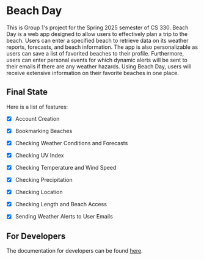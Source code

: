 # Beach Day
This is Group 1's project for the Spring 2025 semester of CS 330. Beach Day is a 
web app designed to allow users to effectively plan a trip to the beach. Users can enter
a specified beach to retrieve data on its weather reports, forecasts, and beach information.
The app is also personalizable as users can save a list of favorited beaches to their profile.
Furthermore, users can enter personal events for which dynamic alerts will be sent to their 
emails if there are any weather hazards. Using Beach Day, users will receive extensive 
information on their favorite beaches in one place.

## Final State
Here is a list of features:
- [X] Account Creation
- [X] Bookmarking Beaches
- [X] Checking Weather Conditions and Forecasts
- [X] Checking UV Index
- [X] Checking Temperature and Wind Speed
- [X] Checking Precipitation
- [X] Checking Location 
- [X] Checking Length and Beach Access
- [X] Sending Weather Alerts to User Emails


## For Developers
The documentation for developers can be found [here](docs/index.md).
